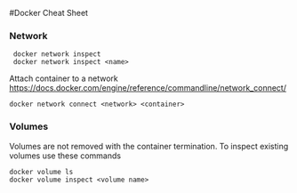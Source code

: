 #Docker Cheat Sheet 

### Network
```shell
 docker network inspect
 docker network inspect <name>
 ```
Attach container to a network
https://docs.docker.com/engine/reference/commandline/network_connect/
```shell
docker network connect <network> <container>
```
### Volumes
Volumes are not removed with the container termination. To inspect existing volumes use these commands
```shell
docker volume ls 
docker volume inspect <volume name>
```


